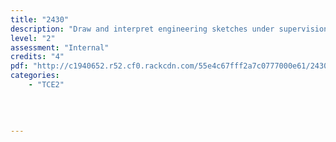 ```yaml
---
title: "2430"
description: "Draw and interpret engineering sketches under supervision"
level: "2"
assessment: "Internal"
credits: "4"
pdf: "http://c1940652.r52.cf0.rackcdn.com/55e4c67fff2a7c0777000e61/2430.pdf"
categories:
    - "TCE2"
    
    
    
    
---
```

